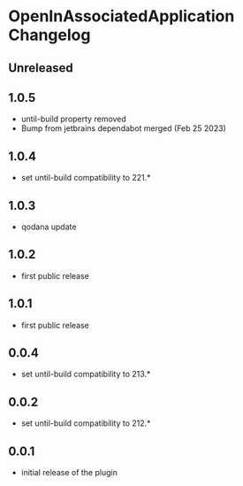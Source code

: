 <!-- Keep a Changelog guide -> https://keepachangelog.com -->

# OpenInAssociatedApplication Changelog

## Unreleased

## 1.0.5
- until-build property removed
- Bump from jetbrains dependabot merged  (Feb 25 2023) 

## 1.0.4
- set until-build compatibility to 221.*

## 1.0.3
- qodana update

## 1.0.2
- first public release

## 1.0.1
- first public release

## 0.0.4
- set until-build compatibility to 213.*

## 0.0.2
- set until-build compatibility to 212.*

## 0.0.1
- initial release of the plugin

